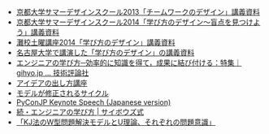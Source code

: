 <ul>
<li><a href="http://nhiro.org/kuds2013/">京都大学サマーデザインスクール2013「チームワークのデザイン」講義資料</a></li>
<li><a href="http://nhiro.org/kuds2014/">京都大学サマーデザインスクール2014「学び方のデザイン〜盲点を見つけよう」講義資料</a></li>
<li><a href="http://d.hatena.ne.jp/nishiohirokazu/20141025/1414246099"> 灘校土曜講座2014「学び方のデザイン」講義資料</a></li>
<li><a href="http://d.hatena.ne.jp/nishiohirokazu/20141113/1415887700">名古屋大学で講演した「学び方のデザイン」の講義資料</a></li>
<li><a href="http://gihyo.jp/lifestyle/feature/01/engineer-studying">エンジニアの学び方─効率的に知識を得て，成果に結び付ける：特集｜gihyo.jp … 技術評論社</a></li>
<li><a href='http://d.hatena.ne.jp/nishiohirokazu/20150107/1420557134'>アイデアの出し方講座</a></li>
<li><a href="http://www.slideshare.net/nishio/ss-37708045">モデルが修正されるサイクル</a></li>
<li><a href="http://www.slideshare.net/nishio/pyconjp-keynote-speach-japanese-version">PyConJP Keynote Speech (Japanese version)</a></li>
<li><a href="http://cybozushiki.cybozu.co.jp/search.html?tag=%E7%B6%9A%E3%83%BB%E3%82%A8%E3%83%B3%E3%82%B8%E3%83%8B%E3%82%A2%E3%81%AE%E5%AD%A6%E3%81%B3%E6%96%B9">続・エンジニアの学び方 | サイボウズ式</a></li>
<li><a href="http://d.hatena.ne.jp/nishiohirokazu/20150519/1432006437">「KJ法のW型問題解決モデルとU理論、それぞれの問題意識」</a></li>
</ul>

